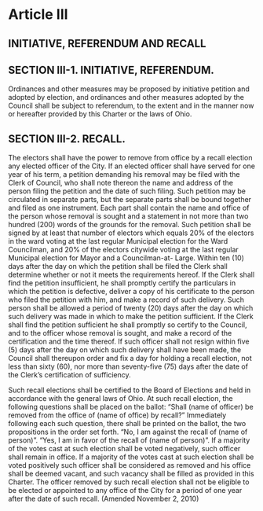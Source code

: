 Article III
===========

INITIATIVE, REFERENDUM AND RECALL
---------------------------------

SECTION III-1.  INITIATIVE, REFERENDUM.
---------------------------------------

Ordinances and other measures may be proposed by initiative petition and adopted by election, and ordinances and other measures adopted by the Council shall be subject to referendum, to the extent and in the manner now or hereafter provided by this Charter or the laws of Ohio.

SECTION III-2.  RECALL.
-----------------------

The electors shall have the power to remove from office by a recall election any elected officer of the City.  If an elected officer shall have served for one year of his term, a petition demanding his removal may be filed with the Clerk of Council, who shall note thereon the name and address of the person filing the petition and the date of such filing.  Such petition may be circulated in separate parts, but the separate parts shall be bound together and filed as one instrument.  Each part shall contain the name and office of the person whose removal is sought and a statement in not more than two hundred (200) words of the grounds for the removal. Such petition shall be signed by at least that number of electors which equals 20% of the electors in the ward voting at the last regular Municipal election for the Ward Councilman, and 20% of the electors citywide voting at the last regular Municipal election for Mayor and a Councilman-at- Large.  Within ten (10) days after the day on which the petition shall be filed the Clerk shall determine whether or not it meets the requirements hereof.  If the Clerk shall find the petition insufficient, he shall promptly certify the particulars in which the petition is defective, deliver a copy of his certificate to the person who filed the petition with him, and make a record of such delivery.  Such person shall be allowed a period of twenty (20) days after the day on which such delivery was made in which to make the petition sufficient.  If the Clerk shall find the petition sufficient he shall promptly so certify to the Council, and to the officer whose removal is sought, and make a record of the certification and the time thereof.  If such officer shall not resign within five (5) days after the day on which such delivery shall have been made, the Council shall thereupon order and fix a day for holding a recall election, not less than sixty (60), nor more than seventy-five (75) days after the date of the Clerk’s certification of sufficiency.

Such recall elections shall be certified to the Board of Elections and held in accordance with the general laws of Ohio.  At such recall election, the following questions shall be placed on the ballot:  “Shall (name of officer) be removed from the office of (name of office) by recall?”  Immediately following each such question, there shall be printed on the ballot, the two propositions in the order set forth.  “No, I am against the recall of (name of person)”.  “Yes, I am in favor of the recall of (name of person)”.  If a majority of the votes cast at such election shall be voted negatively, such officer shall remain in office.  If a majority of the votes cast at such election shall be voted positively such officer shall be considered as removed and his office shall be deemed vacant, and such vacancy shall be filled as provided in this Charter.  The officer removed by such recall election shall not be eligible to be elected or appointed to any office of the City for a period of one year after the date of such recall.
(Amended November 2, 2010)
